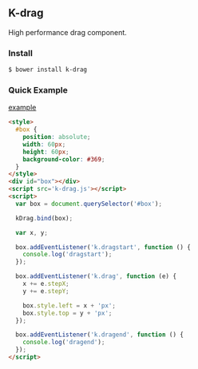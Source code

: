 ## K-drag

High performance drag component.

### Install

```bash
$ bower install k-drag
```

### Quick Example

<a href="http://kuroguo.github.io/k-drag/example/" target="_blank">example</a>

```html
<style>
  #box {
    position: absolute;
    width: 60px;
    height: 60px;
    background-color: #369;
  }
</style>
<div id="box"></div>
<script src='k-drag.js'></script>
<script>
  var box = document.querySelector('#box');

  kDrag.bind(box);

  var x, y;

  box.addEventListener('k.dragstart', function () {
    console.log('dragstart');
  });

  box.addEventListener('k.drag', function (e) {
    x += e.stepX;
    y += e.stepY;

    box.style.left = x + 'px';
    box.style.top = y + 'px';
  });

  box.addEventListener('k.dragend', function () {
    console.log('dragend');
  });
</script>
```

